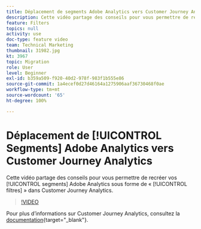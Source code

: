 ```yaml
---
title: Déplacement de segments Adobe Analytics vers Customer Journey Analytics
description: Cette vidéo partage des conseils pour vous permettre de recréer vos segments Adobe Analytics sous forme de « filtres » dans Customer Journey Analytics.
feature: Filters
topics: null
activity: use
doc-type: feature video
team: Technical Marketing
thumbnail: 31982.jpg
kt: 3967
topic: Migration
role: User
level: Beginner
exl-id: b359a509-f920-40d2-978f-983f1b555e86
source-git-commit: 1a4ecef0d27d46164a1275906aaf36730468f0ae
workflow-type: tm+mt
source-wordcount: '65'
ht-degree: 100%

---
```


# Déplacement de [!UICONTROL Segments] Adobe Analytics vers Customer Journey Analytics

Cette vidéo partage des conseils pour vous permettre de recréer vos [!UICONTROL segments] Adobe Analytics sous forme de « [!UICONTROL filtres] » dans Customer Journey Analytics.

>[!VIDEO](https://video.tv.adobe.com/v/31982/?quality=12&learn=on)

Pour plus d’informations sur Customer Journey Analytics, consultez la [documentation](https://experienceleague.adobe.com/docs/analytics-platform/using/cja-landing.html?lang=fr){target="_blank"}.
